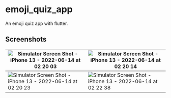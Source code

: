 # emoji_quiz_app

An emoji quiz app with flutter.

## Screenshots

|  ![Simulator Screen Shot - iPhone 13 - 2022-06-14 at 02 20 03](https://user-images.githubusercontent.com/56762634/173474227-d12e15c0-5305-4eb7-a205-ab478929da04.png) | ![Simulator Screen Shot - iPhone 13 - 2022-06-14 at 02 20 14](https://user-images.githubusercontent.com/56762634/173474250-6adc390b-22df-45f0-b416-0ed92f313f78.png) |
| ------------- | ------------- |
|  ![Simulator Screen Shot - iPhone 13 - 2022-06-14 at 02 20 23](https://user-images.githubusercontent.com/56762634/173474579-ba149b33-f48a-4a00-87f0-3bd8ef7f8829.png) |![Simulator Screen Shot - iPhone 13 - 2022-06-14 at 02 22 38](https://user-images.githubusercontent.com/56762634/173474606-49a1918a-c49f-4efa-9cd0-a15f25d2cc2c.png)   |
